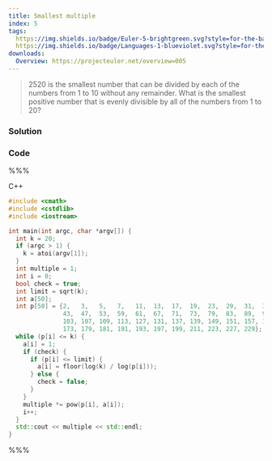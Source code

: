 ```yaml
---
title: Smallest multiple
index: 5
tags:
  https://img.shields.io/badge/Euler-5-brightgreen.svg?style=for-the-badge: https://projecteuler.net/problem=5
  https://img.shields.io/badge/Languages-1-blueviolet.svg?style=for-the-badge:
downloads:
  Overview: https://projecteuler.net/overview=005
---
```


> $2520$ is the smallest number that can be divided by each of the numbers from
> $1$ to $10$ without any remainder. What is the smallest positive number that
> is evenly divisible by all of the numbers from $1$ to $20$?


### Solution

### Code

%%%

C++
```cpp
#include <cmath>
#include <cstdlib>
#include <iostream>

int main(int argc, char *argv[]) {
  int k = 20;
  if (argc > 1) {
    k = atoi(argv[1]);
  }
  int multiple = 1;
  int i = 0;
  bool check = true;
  int limit = sqrt(k);
  int a[50];
  int p[50] = {2,   3,   5,   7,   11,  13,  17,  19,  23,  29,  31,  37,  41,
               43,  47,  53,  59,  61,  67,  71,  73,  79,  83,  89,  97,  101,
               103, 107, 109, 113, 127, 131, 137, 139, 149, 151, 157, 163, 167,
               173, 179, 181, 191, 193, 197, 199, 211, 223, 227, 229};
  while (p[i] <= k) {
    a[i] = 1;
    if (check) {
      if (p[i] <= limit) {
        a[i] = floor(log(k) / log(p[i]));
      } else {
        check = false;
      }
    }
    multiple *= pow(p[i], a[i]);
    i++;
  }
  std::cout << multiple << std::endl;
}
```

%%%
